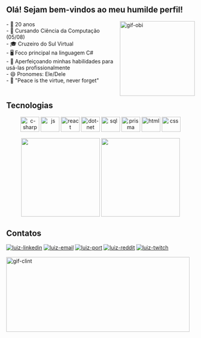 <div>
<h2>Olá! Sejam bem-vindos ao meu humilde perfil!</h2>
<img align= right height= 200px width= 200px alt="gif-obi" src= "https://media1.tenor.com/m/Tsob5aHiS3UAAAAC/hello-there.gif"/>
- 🙂 20 anos<br>
- 🌱 Cursando Ciência da Computação (05/08)<br>
- 🎓 Cruzeiro do Sul Virtual<br>
- 🖥️ Foco principal na linguagem C#<br>
- 🔭 Aperfeiçoando minhas habilidades para usá-las profissionalmente<br>
- 😄 Pronomes: Ele/Dele <br>
- 🎵 "Peace is the virtue, never forget"
</div>

<br>

## Tecnologias
<div style="display: inline_block" align= "center">
  <img align= "center" alt="c-sharp" height="40" width= "50" src="https://cdn.jsdelivr.net/gh/devicons/devicon@latest/icons/csharp/csharp-original.svg" />
  <img align= "center" alt="js" height="40" width= "50" src="https://cdn.jsdelivr.net/gh/devicons/devicon@latest/icons/javascript/javascript-original.svg" />
  <img align= "center" alt="react" height="40" width= "50" src="https://cdn.jsdelivr.net/gh/devicons/devicon@latest/icons/react/react-original.svg" />
  <img align= "center" alt="dot-net" height="40" width= "50" src="https://cdn.jsdelivr.net/gh/devicons/devicon@latest/icons/dot-net/dot-net-plain.svg" />
  <img align= "center" alt="sql" height="40" width= "50" src="https://cdn.jsdelivr.net/gh/devicons/devicon@latest/icons/azuresqldatabase/azuresqldatabase-original.svg" />
  <img align= "center" alt="prisma" height="40" width= "50" src="https://cdn.jsdelivr.net/gh/devicons/devicon@latest/icons/prisma/prisma-original.svg" />
  <img align= "center" alt="html" height="40" width= "50" src="https://cdn.jsdelivr.net/gh/devicons/devicon@latest/icons/html5/html5-original.svg" />
  <img align= "center" alt="css" height="40" width= "50" src="https://cdn.jsdelivr.net/gh/devicons/devicon@latest/icons/css3/css3-original.svg" />
</div>
<br>
<div align= "center">
  <img height= "210em" src= "https://github-readme-stats.vercel.app/api?username=SrJacoby&show_icons=true&theme=tokyonight&include_all_commits=true"/>
  <img height= "210em" src= "https://github-readme-stats.vercel.app/api/top-langs/?username=SrJacoby&theme=tokyonight" />
</div>

## Contatos

<div style="display: inline_block">
<a href= "https://www.linkedin.com/in/luiz-augusto-da-cruz-jacoby-b35661285/" target="_blank"><img alt="luiz-linkedin" src= "https://img.shields.io/badge/LinkedIn-0077B5?style=for-the-badge&logo=linkedin&logoColor=white" target="_blank"></a>
<a href="mailto:luizjacoby294@gmail.com" target="_blank"><img alt="luiz-email" src="https://img.shields.io/badge/Gmail-D14836?style=for-the-badge&logo=gmail&logoColor=white" target="_blank"></a>
<a href="https://portfolio-digital-rouge.vercel.app" target="_blank"><img alt="luiz-port" src="https://img.shields.io/badge/GitHub-100000?style=for-the-badge&logo=github&logoColor=white" target="_blank"></a>
<a href="https://www.reddit.com/user/Sr_Jacoby/?utm_source=share&utm_medium=web3x&utm_name=web3xcss&utm_term=1&utm_content=share_button" target="_blank"><img alt="luiz-reddit" src="https://img.shields.io/badge/Reddit-FF4500?style=for-the-badge&logo=reddit&logoColor=white" target="_blank"></a>
<a href="https://www.twitch.tv/srjacoby" target="_blank"><img alt="luiz-twitch" src="https://img.shields.io/badge/Twitch-9146FF?style=for-the-badge&logo=twitch&logoColor=white" target="_blank"></a>
</div>
<br>
<img height= 200px width= 490px alt="gif-clint" src= "https://media1.tenor.com/m/4iXtZwOlik4AAAAd/clint-eastwood-western.gif"/>

